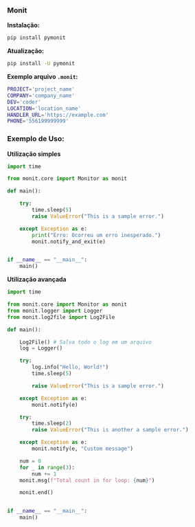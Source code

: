 ### Monit

**Instalação:**
```bash
pip install pymonit
```
**Atualização:**
```bash
pip install -U pymonit
```
**Exemplo arquivo `.monit`:**
```bash
PROJECT='project_name'
COMPANY='company_name'
DEV='coder'
LOCATION='location_name'
HANDLER_URL='https://example.com'
PHONE='556199999999'
```
### Exemplo de Uso:

**Utilização simples**
```python
import time

from monit.core import Monitor as monit

def main():

    try:
        time.sleep(5)
        raise ValueError("This is a sample error.")

    except Exception as e:
        print("Erro: Ocorreu um erro inesperado.")
        monit.notify_and_exit(e)


if __name__ == "__main__":
    main()
```

**Utilização avançada**

```Python
import time

from monit.core import Monitor as monit
from monit.logger import Logger
from monit.log2file import Log2File

def main():

    Log2File() # Salva todo o log em um arquivo
    log = Logger()

    try:
        log.info("Hello, World!")
        time.sleep(5)

        raise ValueError("This is a sample error.")

    except Exception as e:
        monit.notify(e)

    try:
        time.sleep(2)
        raise ValueError("This is another a sample error.")

    except Exception as e:
        monit.notify(e, "Custom message")

    num = 0
    for _ in range(3):
        num += 1
    monit.msg(f"Total count in for loop: {num}")

    monit.end()


if __name__ == "__main__":
    main()
```
